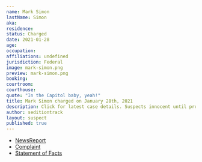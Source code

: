 ```yaml
---
name: Mark Simon
lastName: Simon
aka: 
residence: 
status: Charged
date: 2021-01-28
age: 
occupation: 
affiliations: undefined
jurisdiction: Federal
image: mark-simon.png
preview: mark-simon.png
booking: 
courtroom: 
courthouse: 
quote: "In the Capitol baby, yeah!"
title: Mark Simon charged on January 28th, 2021
description: Click for latest case details. Suspects innocent until proven guilty.
author: seditiontrack
layout: suspect
published: true
---
```

- [NewsReport](https://www.ocregister.com/2021/01/28/fbi-arrests-huntington-beach-man-for-suspected-involvement-in-u-s-capitol-siege/)
- [Complaint](https://www.justice.gov/opa/page/file/1361286/download)
- [Statement of Facts](https://www.justice.gov/opa/page/file/1361286/download)
